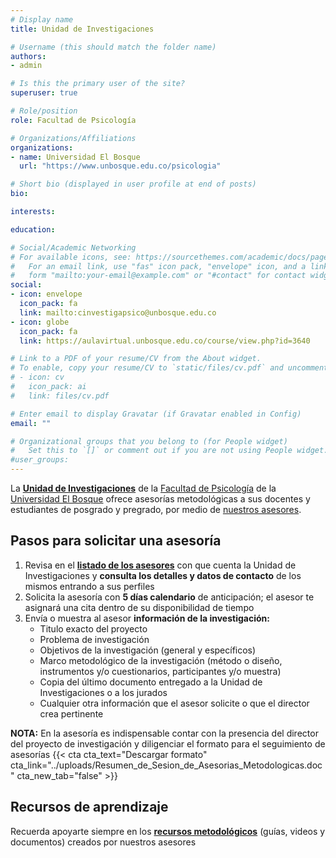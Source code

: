 ```yaml
---
# Display name
title: Unidad de Investigaciones

# Username (this should match the folder name)
authors:
- admin

# Is this the primary user of the site?
superuser: true

# Role/position
role: Facultad de Psicología

# Organizations/Affiliations
organizations:
- name: Universidad El Bosque
  url: "https://www.unbosque.edu.co/psicologia"

# Short bio (displayed in user profile at end of posts)
bio: 

interests:

education:

# Social/Academic Networking
# For available icons, see: https://sourcethemes.com/academic/docs/page-builder/#icons
#   For an email link, use "fas" icon pack, "envelope" icon, and a link in the
#   form "mailto:your-email@example.com" or "#contact" for contact widget.
social:
- icon: envelope
  icon_pack: fa
  link: mailto:cinvestigapsico@unbosque.edu.co
- icon: globe
  icon_pack: fa
  link: https://aulavirtual.unbosque.edu.co/course/view.php?id=3640

# Link to a PDF of your resume/CV from the About widget.
# To enable, copy your resume/CV to `static/files/cv.pdf` and uncomment the lines below.
# - icon: cv
#   icon_pack: ai
#   link: files/cv.pdf

# Enter email to display Gravatar (if Gravatar enabled in Config)
email: ""

# Organizational groups that you belong to (for People widget)
#   Set this to `[]` or comment out if you are not using People widget.
#user_groups:
---
```

La [**Unidad de Investigaciones**](https://aulavirtual.unbosque.edu.co/course/view.php?id=3640) de la [Facultad de Psicología](https://www.unbosque.edu.co/psicologia/) de la [Universidad El Bosque](https://www.unbosque.edu.co) ofrece asesorías metodológicas a sus docentes y estudiantes de posgrado y pregrado, por medio de [nuestros asesores](#people).

## Pasos para solicitar una asesoría

1. Revisa en el [**listado de los asesores**](/asesores) con que cuenta la Unidad de Investigaciones y **consulta los detalles y datos de contacto** de los mismos entrando a sus perfiles
2. Solicita la asesoría con **5 días calendario** de anticipación; el asesor te asignará una cita dentro de su disponibilidad de tiempo
3. Envía o muestra al asesor **información de la investigación:**
    * Titulo exacto del proyecto
    * Problema de investigación
    * Objetivos de la investigación (general y específicos)
    * Marco metodológico de la investigación (método o diseño, instrumentos y/o cuestionarios, participantes y/o muestra)
    * Copia del último documento entregado a la Unidad de Investigaciones o a los jurados
    * Cualquier otra información que el asesor solicite o que el director crea pertinente

**NOTA:** En la asesoría es indispensable contar con la presencia del director del proyecto de investigación y diligenciar el formato para el seguimiento de asesorías {{< cta cta_text="Descargar formato" cta_link="../uploads/Resumen_de_Sesion_de_Asesorias_Metodologicas.doc" cta_new_tab="false" >}}

## Recursos de aprendizaje

Recuerda apoyarte siempre en los [**recursos metodológicos**](#recursos) (guías, videos y documentos) creados por nuestros asesores
